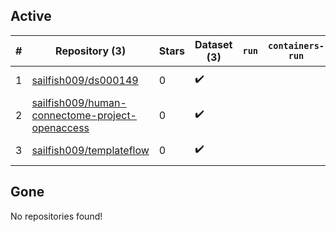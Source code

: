 ## Active
| # | Repository (3) | Stars | Dataset (3) | `run` | `containers-run` | Last Modified |
| --- | --- | --- | --- | --- | --- | --- |
| 1 | [sailfish009/ds000149](https://github.com/sailfish009/ds000149) | 0 | :heavy_check_mark: |  |  | 2020-08-07 18:43:31+00:00 |
| 2 | [sailfish009/human-connectome-project-openaccess](https://github.com/sailfish009/human-connectome-project-openaccess) | 0 | :heavy_check_mark: |  |  | 2021-05-01 13:31:03+00:00 |
| 3 | [sailfish009/templateflow](https://github.com/sailfish009/templateflow) | 0 | :heavy_check_mark: |  |  | 2021-11-13 21:51:11+00:00 |

## Gone
No repositories found!
